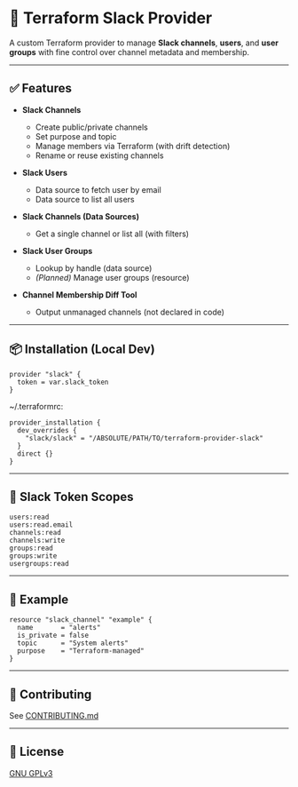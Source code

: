 # 🚀 Terraform Slack Provider

A custom Terraform provider to manage **Slack channels**, **users**, and **user groups** with fine control over channel metadata and membership.

---

## ✅ Features

- **Slack Channels**
  - Create public/private channels
  - Set purpose and topic
  - Manage members via Terraform (with drift detection)
  - Rename or reuse existing channels

- **Slack Users**
  - Data source to fetch user by email
  - Data source to list all users

- **Slack Channels (Data Sources)**
  - Get a single channel or list all (with filters)

- **Slack User Groups**
  - Lookup by handle (data source)
  - *(Planned)* Manage user groups (resource)

- **Channel Membership Diff Tool**
  - Output unmanaged channels (not declared in code)

---

## 📦 Installation (Local Dev)

```hcl
provider "slack" {
  token = var.slack_token
}
```

~/.terraformrc:
```hcl
provider_installation {
  dev_overrides {
    "slack/slack" = "/ABSOLUTE/PATH/TO/terraform-provider-slack"
  }
  direct {}
}
```

---

## 🔐 Slack Token Scopes

```text
users:read
users:read.email
channels:read
channels:write
groups:read
groups:write
usergroups:read
```

---

## 🧪 Example

```hcl
resource "slack_channel" "example" {
  name       = "alerts"
  is_private = false
  topic      = "System alerts"
  purpose    = "Terraform-managed"
}
```

---

## 🤝 Contributing

See [CONTRIBUTING.md](./CONTRIBUTING.md)

---

## 📄 License

[GNU GPLv3](./LICENSE)
